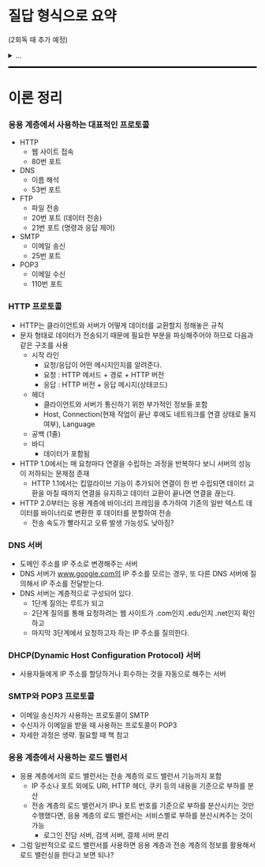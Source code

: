# 질답 형식으로 요약
(2회독 때 추가 예정)
<details>
<summary>...</summary>

...
</details>

<hr style="height: 3px; background-color: black; border: none;">

# 이론 정리

### 응용 계층에서 사용하는 대표적인 프로토콜
- HTTP
  - 웹 사이트 접속
  - 80번 포트
- DNS
  - 이름 해석
  - 53번 포트
- FTP
  - 파일 전송
  - 20번 포트 (데이터 전송)
  - 21번 포트 (명령과 응답 제어)
- SMTP
  - 이메일 송신
  - 25번 포트
- POP3
  - 이메일 수신
  - 110번 포트

### HTTP 프로토콜
- HTTP는 클라이언트와 서버가 어떻게 데이터를 교환할지 정해놓은 규칙
- 문자 형태로 데이터가 전송되기 때문에 필요한 부분을 파싱해주어야 하므로 다음과 같은 구조를 사용
  - 시작 라인
    - 요청/응답이 어떤 메시지인지를 알려준다.
    - 요청 : HTTP 메서드 + 경로 + HTTP 버전
    - 응답 : HTTP 버전 + 응답 메시지(상태코드)
  - 헤더
    - 클라이언트와 서버가 통신하기 위한 부가적인 정보들 포함
    - Host, Connection(현재 작업이 끝난 후에도 네트워크를 연결 상태로 둘지 여부), Language
  - 공백 (1줄)
  - 바디
    - 데이터가 포함됨
- HTTP 1.0에서는 매 요청마다 연결을 수립하는 과정을 반복하다 보니 서버의 성능이 저하되는 문제점 존재
  - HTTP 1.1에서는 킵얼라이브 기능이 추가되어 연결이 한 번 수립되면 데이터 교환을 마칠 때까지 연결을 유지하고 데이터 교환이 끝나면 연결을 끊는다.
- HTTP 2.0부터는 응용 계층에 바이너리 프레임을 추가하여 기존의 일반 텍스트 데이터를 바이너리로 변환한 후 데이터를 분할하여 전송
  - 전송 속도가 빨라지고 오류 발생 가능성도 낮아짐?

### DNS 서버
- 도메인 주소를 IP 주소로 변경해주는 서버
- DNS 서버가 www.google.com의 IP 주소를 모르는 경우, 또 다른 DNS 서버에 질의해서 IP 주소를 전달받는다.
- DNS 서버는 계층적으로 구성되어 있다.
  - 1단계 질의는 루트가 되고
  - 2단계 질의를 통해 요청하려는 웹 사이트가 .com인지 .edu인지 .net인지 확인하고
  - 마지막 3단계에서 요청하고자 하는 IP 주소를 질의한다.

### DHCP(Dynamic Host Configuration Protocol) 서버
- 사용자들에게 IP 주소를 할당하거나 회수하는 것을 자동으로 해주는 서버

### SMTP와 POP3 프로토콜
- 이메일 송신자가 사용하는 프로토콜이 SMTP
- 수신자가 이메일을 받을 때 사용하는 프로토콜이 POP3
- 자세한 과정은 생략. 필요할 때 책 참고

### 응용 계층에서 사용하는 로드 밸런서
- 응용 계층에서의 로드 밸런서는 전송 계층의 로드 밸런서 기능까지 포함
  - IP 주소나 포트 외에도 URI, HTTP 헤더, 쿠키 등의 내용을 기준으로 부하를 분산
  - 전송 계층의 로드 밸런서가 IP나 포트 번호를 기준으로 부하를 분산시키는 것만 수행했다면, 응용 계층의 로드 밸런서는 서비스별로 부하를 분산시켜주는 것이 가능
    - 로그인 전담 서버, 검색 서버, 결제 서버 분리
- 그럼 일반적으로 로드 밸런서를 사용하면 응용 계층과 전송 계층의 정보를 활용해서 로드 밸런싱을 한다고 보면 되나?

